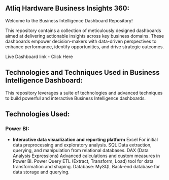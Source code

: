## Atliq Hardware Business Insights 360:
Welcome to the Business Intelligence Dashboard Repository!

This repository contains a collection of meticulously designed dashboards aimed at delivering actionable insights across key business domains. These dashboards empower decision-makers with data-driven perspectives to enhance performance, identify opportunities, and drive strategic outcomes.

Live Dashboard link - Click Here

## Technologies and Techniques Used in Business Intelligence Dashboard:
This repository leverages a suite of technologies and advanced techniques to build powerful and interactive Business Intelligence dashboards.

## Technologies Used:

### Power BI:

- **Interactive data visualization and reporting platform**
Excel
For initial data preprocessing and exploratory analysis.
SQL
Data extraction, querying, and manipulation from relational databases.
DAX (Data Analysis Expressions)
Advanced calculations and custom measures in Power BI.
Power Query
ETL (Extract, Transform, Load) tool for data transformation and shaping.
Database: MySQL
Back-end database for data storage and querying.
